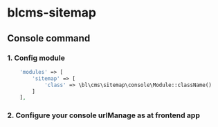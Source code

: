 # blcms-sitemap

## Console command
### 1. Config module
```php
    'modules' => [
        'sitemap' => [
            'class' => \bl\cms\sitemap\console\Module::className()
        ]
    ],
```

### 2. Configure your console urlManage as at frontend app